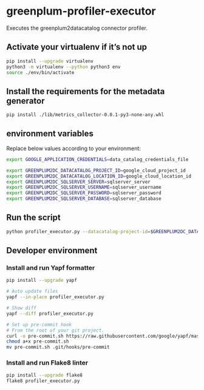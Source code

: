 # greenplum-profiler-executor

Executes the greenplum2datacatalog connector profiler.

## Activate your virtualenv if it’s not up
```bash
pip install --upgrade virtualenv
python3 -m virtualenv --python python3 env
source ./env/bin/activate
```

## Install the requirements for the metadata generator
```bash
pip install ./lib/metrics_collector-0.0.1-py3-none-any.whl
```

## environment variables

Replace below values according to your environment:

```bash
export GOOGLE_APPLICATION_CREDENTIALS=data_catalog_credentials_file

export GREENPLUM2DC_DATACATALOG_PROJECT_ID=google_cloud_project_id
export GREENPLUM2DC_DATACATALOG_LOCATION_ID=google_cloud_location_id
export GREENPLUM2DC_SQLSERVER_SERVER=sqlserver_server
export GREENPLUM2DC_SQLSERVER_USERNAME=sqlserver_username
export GREENPLUM2DC_SQLSERVER_PASSWORD=sqlserver_password
export GREENPLUM2DC_SQLSERVER_DATABASE=sqlserver_database
```

## Run the script
```bash
python profiler_executor.py --datacatalog-project-id=$GREENPLUM2DC_DATACATALOG_PROJECT_ID --datacatalog-location-id=$GREENPLUM2DC_DATACATALOG_LOCATION_ID --sqlserver_host=$GREENPLUM2DC_SQLSERVER_SERVER --sqlserver_user=$GREENPLUM2DC_SQLSERVER_USERNAME --sqlserver_pass=$GREENPLUM2DC_SQLSERVER_PASSWORD --sqlserver_database=$GREENPLUM2DC_SQLSERVER_DATABASE
```

## Developer environment

### Install and run Yapf formatter

```bash
pip install --upgrade yapf

# Auto update files
yapf --in-place profiler_executor.py

# Show diff
yapf --diff profiler_executor.py

# Set up pre-commit hook
# From the root of your git project.
curl -o pre-commit.sh https://raw.githubusercontent.com/google/yapf/master/plugins/pre-commit.sh
chmod a+x pre-commit.sh
mv pre-commit.sh .git/hooks/pre-commit
```

### Install and run Flake8 linter

```bash
pip install --upgrade flake8
flake8 profiler_executor.py
```

